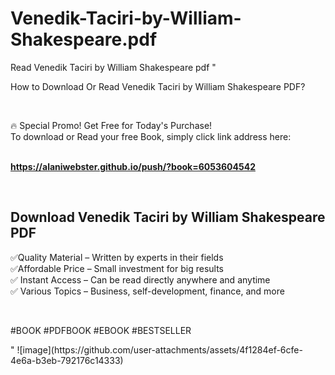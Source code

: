 # Venedik-Taciri-by-William-Shakespeare.pdf
Read Venedik Taciri by William Shakespeare pdf
"<p>How to Download Or Read Venedik Taciri by William Shakespeare PDF?</p>
<p>&nbsp;</p>
<p>&#128293;  Special Promo! Get Free for Today's Purchase!<br />To download or Read your free Book, simply click link address here:&nbsp;<br />&nbsp;</p>
<p><a href=""https://alaniwebster.github.io/push/?book=6053604542""><strong>https://alaniwebster.github.io/push/?book=6053604542</strong></a></p>
<p>&nbsp;</p>
<h2>Download Venedik Taciri by William Shakespeare PDF</h2>
<p>&#x2705;Quality Material &ndash; Written by experts in their fields<br />&#x2705;Affordable Price &ndash; Small investment for big results<br />&#x2705; Instant Access &ndash; Can be read directly anywhere and anytime<br />&#x2705; Various Topics &ndash; Business, self-development, finance, and more</p>
<p>&nbsp;</p>
<p>#BOOK #PDFBOOK #EBOOK #BESTSELLER</p>
"
![image](https://github.com/user-attachments/assets/4f1284ef-6cfe-4e6a-b3eb-792176c14333)
